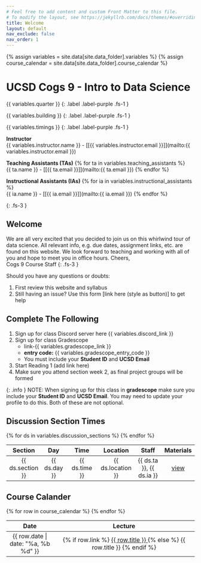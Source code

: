 ```yaml
---
# Feel free to add content and custom Front Matter to this file.
# To modify the layout, see https://jekyllrb.com/docs/themes/#overriding-theme-defaults
title: Welcome
layout: default
nav_exclude: false
nav_order: 1
---
```


{% assign variables = site.data[site.data_folder].variables %}
{% assign course_calendar = site.data[site.data_folder].course_calendar %}

# UCSD Cogs 9 - Intro to Data Science

{{ variables.quarter }}
{: .label .label-purple .fs-1 }

{{ variables.building }}
{: .label .label-purple .fs-1 }

{{ variables.timings }}
{: .label .label-purple .fs-1 }

**Instructor** <br/> {{ variables.instructor.name }} - [[{{ variables.instructor.email }}]](mailto:{{ variables.instructor.email }}) 

**Teaching Assistants (TAs)** {% for ta in variables.teaching_assistants %} <br/> {{ ta.name }} - [[{{ ta.email }}]](mailto:{{ ta.email }}) {% endfor %} 

**Instructional Assistants (IAs)** {% for ia in variables.instructional_assistants %} <br/> {{ ia.name }} - [[{{ ia.email }}]](mailto:{{ ia.email }}) {% endfor %} 

{: .fs-3 }

## Welcome

We are all very excited that you decided to join us on this whirlwind tour of data science. All relevant info, e.g. due dates, assignment links, etc. are found on this website.
We look forward to teaching and working with all of you and hope to meet you in office hours.
Cheers,  
Cogs 9 Course Staff
{: .fs-3 }

Should you have any questions or doubts:
  1. First review this website and syllabus
  2. Still having an issue? Use this form [link here (style as button)] to get help

## Complete The Following

1. Sign up for class Discord server here {{ variables.discord_link }}
2. Sign up for class Gradescope
   -  link-{{ variables.gradescope_link }}
   -  **entry code:** {{ variables.gradescope_entry_code }}
   -  You must include your **Student ID** and **UCSD Email**
3. Start Reading 1 (add link here)
4. Make sure you attend section week 2, as final project groups will be formed

{: .info }
NOTE: When signing up for this class in **gradescope** make sure you include your **Student ID** and **UCSD Email**. You may need to update your profile to do this. Both of these are not optional.


## Discussion Section Times

<table style="table-layout: fixed; text-align: center; width: 100%;">
    <thead>
        <tr class="header">
            <th style="width: 10%;"> Section </th>
            <th style="width: 10%;"> Day </th>
            <th style="width: 25%;"> Time </th>
            <th style="width: 15%;"> Location </th>
            <th style="width: 25%;"> Staff </th>
            <th style="width: 15%;"> Materials </th>
        </tr>
    </thead>
    <tbody>
        {% for ds in variables.discussion_sections %}
        <tr>
            <td> {{ ds.section }} </td>
            <td> {{ ds.day }} </td>
            <td> {{ ds.time }} </td>
            <td> {{ ds.location }} </td>
            <td> {{ ds.ta }}, {{ ds.ia }} </td>
            <td> <a href="{{ ds.materials }}"> view </a> </td>
        </tr>
        {% endfor %}
    </tbody>
</table>

## Course Calander

<table style="table-layout: fixed; text-align: center; width: 100%;">
    <thead>
        <tr class="header">
            <th style="width: 25%;"> Date </th>
            <th style="width: 75%;"> Lecture </th>
        </tr>
    </thead>
    <tbody>
        {% for row in course_calendar %}
        <tr>
            <td> {{ row.date | date: "%a, %b %d" }} </td>
            <td> {% if row.link %} <a href="{{ row.link }}"> {{ row.title }} </a> {% else %} {{ row.title }} {% endif %} </td>
        </tr>
        {% endfor %}
    </tbody>
</table>
